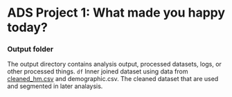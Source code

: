 # ADS Project 1: What made you happy today?
### Output folder

The output directory contains analysis output, processed datasets, logs, or other processed things.
```df```
Inner joined dataset using data from [cleaned_hm.csv]() and demographic.csv. The cleaned dataset that are used and segmented in later analaysis.

